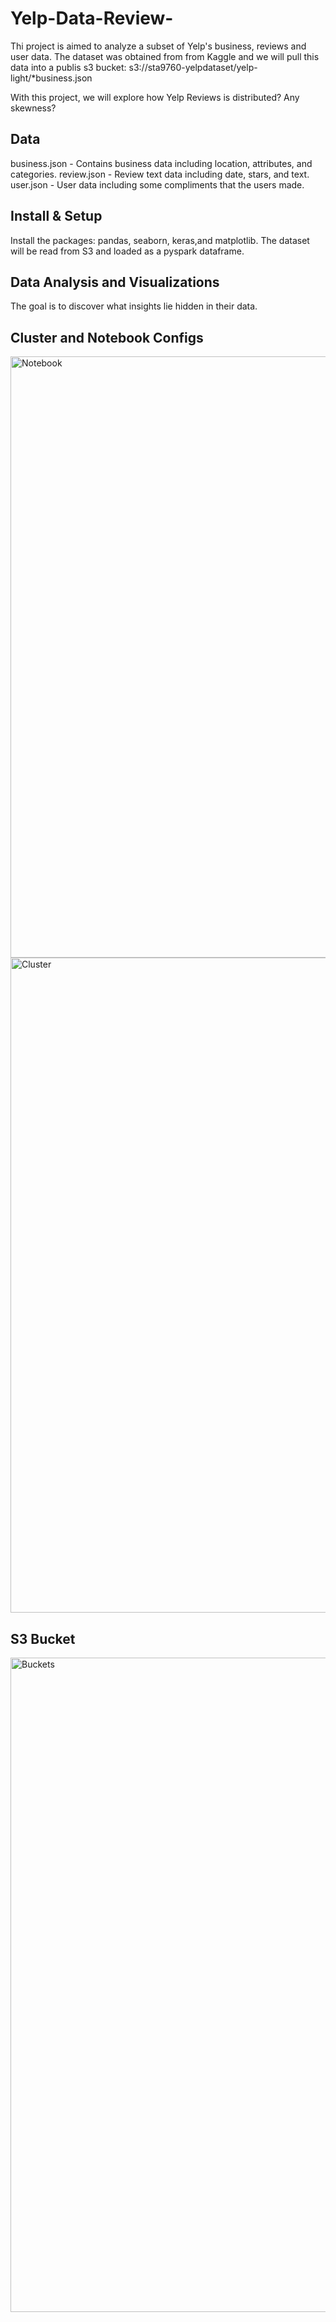 # Yelp-Data-Review-
Thi project is aimed to analyze a subset of Yelp's business, reviews and user data. 
The dataset was obtained from from Kaggle and we will pull this data into a publis s3 bucket: s3://sta9760-yelpdataset/yelp-light/*business.json

With this project, we will explore how Yelp Reviews is distributed? Any skewness? 

## Data

business.json - Contains business data including location, attributes, and categories.
review.json - Review text data including date, stars, and text.
user.json - User data including some compliments that the users made. 

## Install & Setup
Install the packages: pandas, seaborn, keras,and matplotlib. 
The dataset will be read from S3 and loaded as a pyspark dataframe.

## Data Analysis and Visualizations 
The goal is to discover what insights lie hidden in their data.

## Cluster and Notebook Configs
<img width="962" alt="Notebook" src="https://user-images.githubusercontent.com/60529752/81027992-b8aa0e80-8e4d-11ea-8540-0c4faf649fbc.png">
<img width="1048" alt="Cluster" src="https://user-images.githubusercontent.com/60529752/81027999-be9fef80-8e4d-11ea-99a4-2626b737289e.png">

## S3 Bucket
<img width="1047" alt="Buckets" src="https://user-images.githubusercontent.com/60529752/81028217-73d2a780-8e4e-11ea-802d-57b32b7203f7.png">
